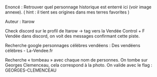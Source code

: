Enoncé : Retrouver quel personnage historique est enterré ici (voir image annexe). ( hint : il tient ses origines dans mes terres favorites ) 


Auteur : Itarow

Check discord sur le profil de Itarow -> tag vers la Vendée
Control + F Vendée dans discord, on voit des messages confirmant cette piste.

Recherche google personnages célèbres vendéens :
Des vendéens célèbres - La-Vendee.fr     

Recherche « tombeau » avec chaque nom de personnes.
On tombe sur Georges Clemenceau, cela correspond à la photo.
On valide avec le flag : GEORGES-CLEMENCEAU

